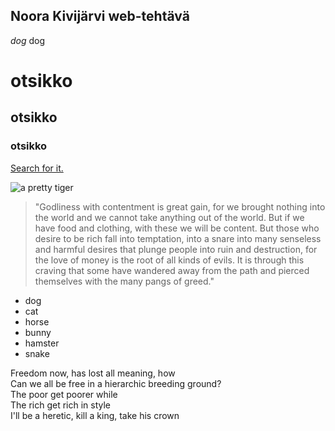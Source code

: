 ## Noora Kivijärvi web-tehtävä

_dog_  dog

# otsikko
## otsikko
### otsikko

[Search for it.](www.google.com)

![a pretty tiger](https://upload.wikimedia.org/wikipedia/commons/thumb/3/3f/Walking_tiger_female.jpg/1920px-Walking_tiger_female.jpg)

> "Godliness with contentment is great gain, for we brought nothing into the world and we cannot take anything out of the world. But if we have food and clothing, with these we will be content. But those who desire to be rich fall into temptation, into a snare into many senseless and harmful desires that plunge people into ruin and destruction, for the love of money is the root of all kinds of evils. It is through this craving that some have wandered away from the path and pierced themselves with the many pangs of greed."

* dog
* cat
* horse
* bunny
* hamster
* snake

Freedom now, has lost all meaning, how  
Can we all be free in a hierarchic breeding ground?  
The poor get poorer while  
The rich get rich in style  
I'll be a heretic, kill a king, take his crown  
